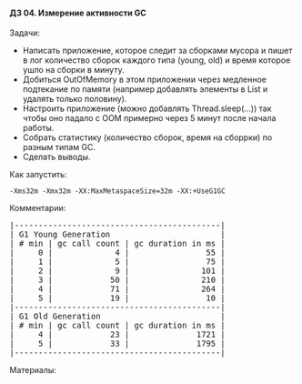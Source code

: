 #### ДЗ 04. Измерение активности GC

Задачи:
- Написать приложение, которое следит за сборками мусора и пишет в лог количество сборок каждого типа (young, old) и время которое ушло на сборки в минуту.
- Добиться OutOfMemory в этом приложении через медленное подтекание по памяти (например добавлять элементы в List и удалять только половину).
- Настроить приложение (можно добавлять Thread.sleep(...)) так чтобы оно падало с OOM примерно через 5 минут после начала работы.
- Собрать статистику (количество сборок, время на сборрки) по разным типам GC. 
- Сделать выводы.

Как запустить:
```
-Xms32m -Xmx32m -XX:MaxMetaspaceSize=32m -XX:+UseG1GC
```

Комментарии:
<pre>
|-------------------------------------------|
| G1 Young Generation                       |
| # min | gc call count | gc duration in ms |
|     0 |             4 |                55 |
|     1 |             5 |                75 |
|     2 |             9 |               101 |
|     3 |            50 |               210 |
|     4 |            71 |               264 |
|     5 |            19 |                10 |
|-------------------------------------------|
| G1 Old Generation                         |
| # min | gc call count | gc duration in ms |
|     4 |            23 |              1721 |
|     5 |            33 |              1795 |
|-------------------------------------------|
</pre>

Материалы:



